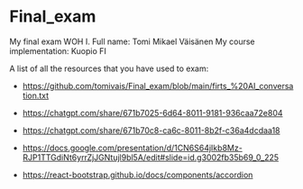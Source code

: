 # Final_exam
My final exam WOH I. 
Full name: Tomi Mikael Väisänen 
My course implementation: Kuopio FI

A list of all the resources that you have used to exam: 
- https://github.com/tomivais/Final_exam/blob/main/firts_%20AI_conversation.txt

- https://chatgpt.com/share/671b7025-6d64-8011-9181-936caa72e804

- https://chatgpt.com/share/671b70c8-ca6c-8011-8b2f-c36a4dcdaa18

- https://docs.google.com/presentation/d/1CN6S64jIkb8Mz-RJP1TTGdiNt6yrrZjJGNtujl9bl5A/edit#slide=id.g3002fb35b69_0_225

- https://react-bootstrap.github.io/docs/components/accordion
